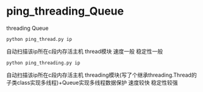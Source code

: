 # ping_threading_Queue
threading   Queue
```
python ping_thread.py ip
```
自动扫描该ip所在c段内存活主机    thread模块   速度一般   稳定性一般

```
python ping_threading.py ip
```
自动扫描该ip所在c段内存活主机    threading模块(写了个继承threading.Thread的子类class实现多线程)+Queue实现多线程数据保护   速度较快   稳定性较强
